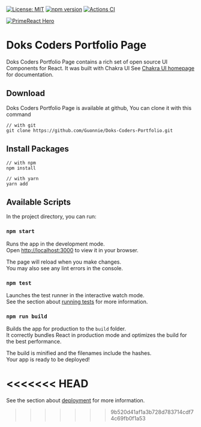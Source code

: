 
[![License: MIT](https://img.shields.io/badge/License-MIT-yellow.svg)](https://opensource.org/licenses/MIT)
[![npm version](https://badge.fury.io/js/primereact.svg)](https://badge.fury.io/js/primereact)
[![Actions CI](https://github.com/primefaces/primereact/workflows/NodeJS%20CI/badge.svg)](https://github.com/primefaces/primereact/actions/workflows/node.js.yml)

[![PrimeReact Hero](https://firebasestorage.googleapis.com/v0/b/medical-app-e829e.appspot.com/o/Screenshot%20(746).png?alt=media&token=295afd3a-6c84-4f17-9053-3c493bd722dc)](https://daventy-agency.herokuapp.com/)

# Doks Coders Portfolio Page

Doks Coders Portfolio Page contains a rich set of open source UI Components for React. It was built with Chakra UI See [Chakra UI homepage](https://chakra-ui.com/) for documentation.

## Download

Doks Coders Portfolio Page is available at github, You can clone it with this command

```
// with git
git clone https://github.com/Guonnie/Doks-Coders-Portfolio.git
```

## Install Packages
```
// with npm
npm install

// with yarn
yarn add 
```


## Available Scripts

In the project directory, you can run:

### `npm start`

Runs the app in the development mode.\
Open [http://localhost:3000](http://localhost:3000) to view it in your browser.

The page will reload when you make changes.\
You may also see any lint errors in the console.

### `npm test`

Launches the test runner in the interactive watch mode.\
See the section about [running tests](https://facebook.github.io/create-react-app/docs/running-tests) for more information.

### `npm run build`

Builds the app for production to the `build` folder.\
It correctly bundles React in production mode and optimizes the build for the best performance.

The build is minified and the filenames include the hashes.\
Your app is ready to be deployed!

<<<<<<< HEAD
=======
See the section about [deployment](https://facebook.github.io/create-react-app/docs/deployment) for more information.

>>>>>>> 9b520d41af1a3b728d783714cdf74c69fb0f1a53
